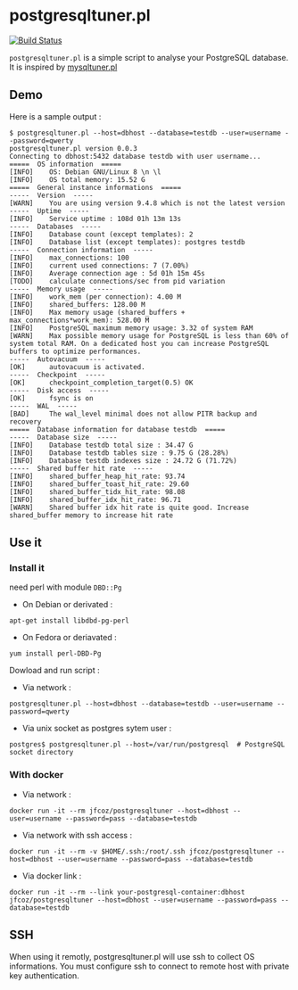 # postgresqltuner.pl

[![Build Status](https://travis-ci.org/jfcoz/postgresqltuner.svg?branch=master)](https://travis-ci.org/jfcoz/postgresqltuner)

`postgresqltuner.pl` is a simple script to analyse your PostgreSQL database. It is inspired by [mysqltuner.pl](https://github.com/major/MySQLTuner-perl)

## Demo

Here is a sample output :

```
$ postgresqltuner.pl --host=dbhost --database=testdb --user=username --password=qwerty
postgresqltuner.pl version 0.0.3
Connecting to dbhost:5432 database testdb with user username...
=====  OS information  =====
[INFO]    OS: Debian GNU/Linux 8 \n \l
[INFO]    OS total memory: 15.52 G
=====  General instance informations  =====
-----  Version  -----
[WARN]    You are using version 9.4.8 which is not the latest version
-----  Uptime  -----
[INFO]    Service uptime : 108d 01h 13m 13s
-----  Databases  -----
[INFO]    Database count (except templates): 2
[INFO]    Database list (except templates): postgres testdb
-----  Connection information  -----
[INFO]    max_connections: 100
[INFO]    current used connections: 7 (7.00%)
[INFO]    Average connection age : 5d 01h 15m 45s
[TODO]    calculate connections/sec from pid variation
-----  Memory usage  -----
[INFO]    work_mem (per connection): 4.00 M
[INFO]    shared_buffers: 128.00 M
[INFO]    Max memory usage (shared_buffers + max_connections*work_mem): 528.00 M
[INFO]    PostgreSQL maximum memory usage: 3.32 of system RAM
[WARN]    Max possible memory usage for PostgreSQL is less than 60% of system total RAM. On a dedicated host you can increase PostgreSQL buffers to optimize performances.
-----  Autovacuum  -----
[OK]      autovacuum is activated.
-----  Checkpoint  -----
[OK]      checkpoint_completion_target(0.5) OK
-----  Disk access  -----
[OK]      fsync is on
-----  WAL  -----
[BAD]     The wal_level minimal does not allow PITR backup and recovery
=====  Database information for database testdb  =====
-----  Database size  -----
[INFO]    Database testdb total size : 34.47 G
[INFO]    Database testdb tables size : 9.75 G (28.28%)
[INFO]    Database testdb indexes size : 24.72 G (71.72%)
-----  Shared buffer hit rate  -----
[INFO]    shared_buffer_heap_hit_rate: 93.74
[INFO]    shared_buffer_toast_hit_rate: 29.60
[INFO]    shared_buffer_tidx_hit_rate: 98.08
[INFO]    shared_buffer_idx_hit_rate: 96.71
[WARN]    Shared buffer idx hit rate is quite good. Increase shared_buffer memory to increase hit rate
```

## Use it

### Install it

need perl with module `DBD::Pg`

- On Debian or derivated :
```
apt-get install libdbd-pg-perl
```
- On Fedora or deriavated :
```
yum install perl-DBD-Pg
```

Dowload and run script :
- Via network :
```
postgresqltuner.pl --host=dbhost --database=testdb --user=username --password=qwerty
```
- Via unix socket as postgres sytem user :
```
postgres$ postgresqltuner.pl --host=/var/run/postgresql  # PostgreSQL socket directory
```

### With docker

 - Via network :
```
docker run -it --rm jfcoz/postgresqltuner --host=dbhost --user=username --password=pass --database=testdb
```
 - Via network with ssh access :
```
docker run -it --rm -v $HOME/.ssh:/root/.ssh jfcoz/postgresqltuner --host=dbhost --user=username --password=pass --database=testdb
```
 - Via docker link :
```
docker run -it --rm --link your-postgresql-container:dbhost jfcoz/postgresqltuner --host=dbhost --user=username --password=pass --database=testdb
```

## SSH

When using it remotly, postgresqltuner.pl will use ssh to collect OS informations. You must configure ssh to connect to remote host with private key authentication.

